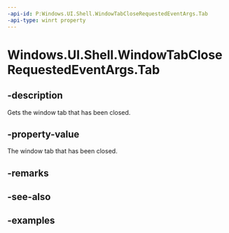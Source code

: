 ```yaml
---
-api-id: P:Windows.UI.Shell.WindowTabCloseRequestedEventArgs.Tab
-api-type: winrt property
---
```


# Windows.UI.Shell.WindowTabCloseRequestedEventArgs.Tab

<!--
public Windows.UI.Shell.WindowTab Tab { get; }
-->

## -description

Gets the window tab that has been closed.

## -property-value

The window tab that has been closed.

## -remarks

## -see-also

## -examples

